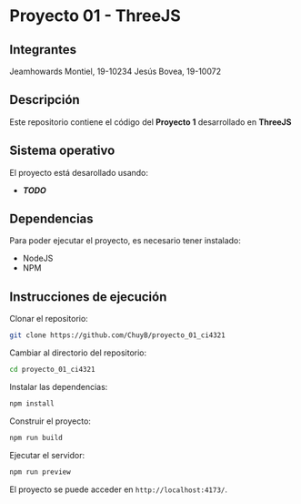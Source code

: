 # Proyecto 01 - ThreeJS
## Integrantes
Jeamhowards Montiel, 19-10234
Jesús Bovea, 19-10072

## Descripción
Este repositorio contiene el código del **Proyecto 1** desarrollado en **ThreeJS**

## Sistema operativo
El proyecto está desarollado usando:
- _**TODO**_

## Dependencias
Para poder ejecutar el proyecto, es necesario tener instalado:
- NodeJS
- NPM

## Instrucciones de ejecución
Clonar el repositorio:

```sh
git clone https://github.com/ChuyB/proyecto_01_ci4321
```

Cambiar al directorio del repositorio:

```sh
cd proyecto_01_ci4321
```

Instalar las dependencias:

```sh
npm install
```

Construir el proyecto:

```sh
npm run build
```

Ejecutar el servidor:

```sh
npm run preview
```

El proyecto se puede acceder en `http://localhost:4173/`.
